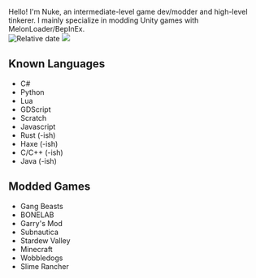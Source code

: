 Hello! I'm Nuke, an intermediate-level game dev/modder and high-level tinkerer. I mainly specialize in modding Unity games with MelonLoader/BepInEx.  
![Relative date](https://img.shields.io/date/1388552400?style=plastic&label=Learned%20to%20code)
[![](https://dcbadge.limes.pink/api/server/https://discord.gg/9uaeJeJuX7)](https://discord.gg/9uaeJeJuX7)

## Known Languages
- C#
- Python
- Lua
- GDScript
- Scratch
- Javascript
- Rust (-ish)
- Haxe (-ish)
- C/C++ (-ish)
- Java (-ish)

## Modded Games
- Gang Beasts
- BONELAB
- Garry's Mod
- Subnautica
- Stardew Valley
- Minecraft
- Wobbledogs
- Slime Rancher 
